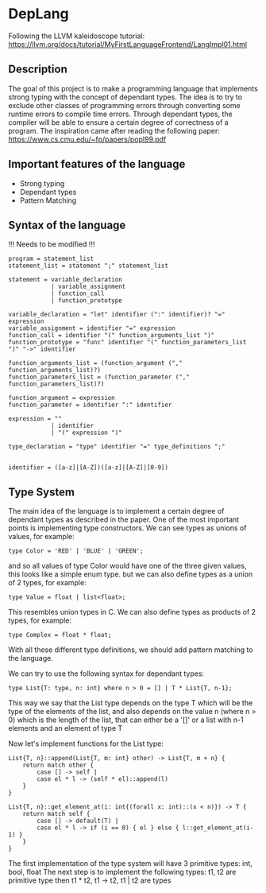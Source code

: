 # DepLang

Following the LLVM kaleidoscope tutorial: <https://llvm.org/docs/tutorial/MyFirstLanguageFrontend/LangImpl01.html>

## Description

The goal of this project is to make a programming language that implements strong typing with the concept of dependant types.
The idea is to try to exclude other classes of programming errors through converting some runtime errors to compile time errors. Through dependant types, the compiler will be able to ensure a certain degree of correctness of a program.
The inspiration came after reading the following paper: <https://www.cs.cmu.edu/~fp/papers/popl99.pdf>

## Important features of the language

- Strong typing
- Dependant types
- Pattern Matching

## Syntax of the language

!!! Needs to be modified !!!

```
program = statement_list
statement_list = statement ";" statement_list

statement = variable_declaration
            | variable_assignment
            | function_call
            | function_prototype

variable_declaration = "let" identifier (":" identifier)? "=" expression
variable_assignment = identifier "=" expression
function_call = identifier "(" function_arguments_list ")"
function_prototype = "func" identifier "(" function_parameters_list ")" "->" identifier

function_arguments_list = (function_argument ("," function_arguments_list)?)
function_parameters_list = (function_parameter ("," function_parameters_list)?)

function_argument = expression
function_parameter = identifier ":" identifier

expression = ""
            | identifier
            | "(" expression ")"

type_declaration = "type" identifier "=" type_definitions ";"


identifier = ([a-z]|[A-Z])([a-z]|[A-Z]|[0-9])
```

## Type System

The main idea of the language is to implement a certain degree of dependant types as described in the paper.
One of the most important points is implementing type constructors.
We can see types as unions of values, for example: 
```
type Color = 'RED' | 'BLUE' | 'GREEN';
```

and so all values of type Color would have one of the three given values, this looks like a simple enum type.
but we can also define types as a union of 2 types, for example:

```
type Value = float | list<float>;
```
This resembles union types in C.
We can also define types as products of 2 types, for example:

```
type Complex = float * float;
```

With all these different type definitions, we should add pattern matching to the language.

We can try to use the following syntax for dependant types: 


```
type List{T: type, n: int} where n > 0 = [] | T * List{T, n-1};
```

This way we say that the List type depends on the type T which will be the type of the elements of the list, and also depends on the value n (where n > 0) which is the length of the list, that can either be a '[]' or a list with n-1 elements and an element of type T

Now let's implement functions for the List type:

```
List{T, n}::append(List{T, m: int} other) -> List{T, m + n} {
    return match other {
        case [] -> self | 
        case el * l -> (self * el)::append(l)
    }
}

List{T, n}::get_element_at(i: int{(forall x: int)::(x < n)}) -> T {
    return match self {
        case [] -> default(T) |
        case el * l -> if (i == 0) { el } else { l::get_element_at(i-1) }
    }
}

```


The first implementation of the type system will have 3 primitive types: int, bool, float
The next step is to implement the following types: t1, t2 are primitive type then t1 * t2, t1 -> t2, t1 | t2 are types

